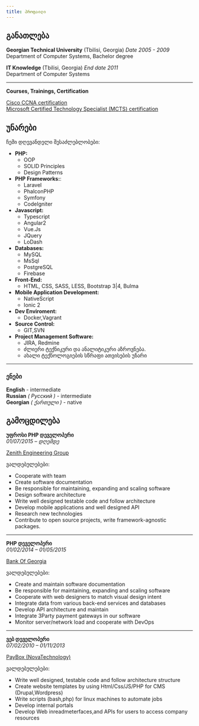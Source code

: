 ```yaml
---
title: პროფაილი
---
```


## განათლება


**Georgian Technical University** (Tbilisi, Georgia) _Date 2005 - 2009_                  
Department of Computer Systems, Bachelor degree

**IT Knowledge** (Tbilisi, Georgia) _End date 2011_      
 Department of Computer Systems


---
**Courses, Trainings, Certification**

[Cisco CCNA certification](./img/ccna.jpg)                                         
[Microsoft Certified Technology Specialist (MCTS) certification](./img/mcts.jpg)


## უნარები
ჩემი დღევანდელი შესაძლებლობები:

 + **PHP:**
   - OOP
   - SOLID Principles
   - Design Patterns
 + **PHP Frameworks:**:
    - Laravel
    - PhalconPHP
    - Symfony
    - CodeIgniter
 + **Javascript:**
   - Typescript
   - Angular2
   - Vue.Js
   - JQuery
   - LoDash
 + **Databases:**
   - MySQL
   - MsSql
   - PostgreSQL
   - Firebase
 + **Front-End:**
   - HTML, CSS, SASS, LESS, Bootstrap 3|4, Bulma
 + **Mobile Application Development:**
   - NativeScript 
   - Ionic 2
 + **Dev Enviroment:**
   - Docker,Vagrant
 + **Source Control:**
   - GIT,SVN
 + **Project Management Software:**
   - JIRA, Redmine
   - ძლიერი ტექნიკური და ანალიტიკური აზროვნება. 
   - ახალი ტექნოლოგიების სწრაფი ათვისების უნარი 

---

 ### ენები

**English** - intermediate     
**Russian**  _( Русский )_ - intermediate                
**Georgian**  _( ქართული )_ - native                      

## გამოცდილება

**უფროსი PHP დეველოპერი**                   
_01/07/2015 – დღემდე_

[Zenith Engineering Group](http://zgroup.ge/)

ვალდებულებები:

 - Cooperate with team
 - Create software documentation
 - Be responsible for maintaining, expanding and scaling software
 - Design software architecture
 - Write well designed testable code and follow architecture
 - Develop mobile applications and well designed API
 - Research new technologies
 - Contribute to open source projects, write framework-agnostic packages.


___
**PHP დეველოპერი**                               
_01/02/2014 – 01/05/2015_

[Bank Of Georgia](http://bankofgeorgia.ge/)

ვალდებულებები:

 - Create and maintain software documentation
 - Be responsible for maintaining, expanding and scaling software
 - Cooperate with web designers to match visual design intent
 - Integrate data from various back-end services and databases
 - Develop API architecture and maintain
 - Integrate 3Party payment gateways in our software
 - Monitor server/network load and cooperate with DevOps


---
**ვებ დეველოპერი**                  
_07/02/2010 – 01/11/2013_

[PayBox (NovaTechnology)](https://www.paybox.ge/)

ვალდებულებები:

 - Write well designed, testable code and follow architecture structure
 - Create website templates by using Html/Css/JS/PHP for CMS (Drupal,Wordpress)
 - Write scripts (bash,php) for linux machines to automate jobs
 - Develop internal portals
 - Develop Web inreadmeterfaces,and APIs for users to access company resources